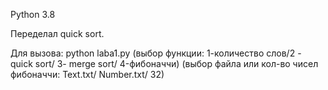 Python 3.8

Переделал quick sort.

Для вызова: python laba1.py (выбор функции: 1-количество слов/2 - quick sort/ 3- merge sort/ 4-фибоначчи) (выбор файла или кол-во чисел фибоначчи: Text.txt/ Number.txt/ 32)
